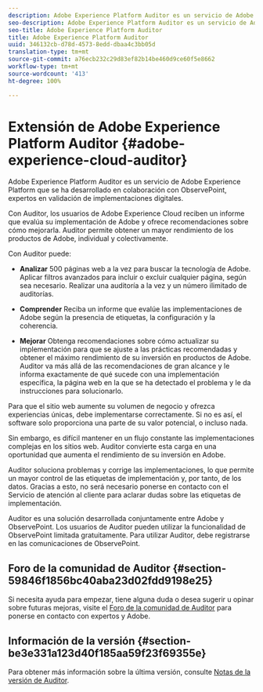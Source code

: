 ```yaml
---
description: Adobe Experience Platform Auditor es un servicio de Adobe Experience Platform que se ha desarrollado en colaboración con ObservePoint, expertos en validación de implementaciones digitales.
seo-description: Adobe Experience Platform Auditor es un servicio de Adobe Experience Platform que se ha desarrollado en colaboración con ObservePoint, expertos en validación de implementaciones digitales.
seo-title: Adobe Experience Platform Auditor
title: Adobe Experience Platform Auditor
uuid: 346132cb-d78d-4573-8edd-dbaa4c3bb05d
translation-type: tm+mt
source-git-commit: a76ecb232c29d83ef82b14be460d9ce60f5e8662
workflow-type: tm+mt
source-wordcount: '413'
ht-degree: 100%

---
```



# Extensión de Adobe Experience Platform Auditor {#adobe-experience-cloud-auditor}

Adobe Experience Platform Auditor es un servicio de Adobe Experience Platform que se ha desarrollado en colaboración con ObservePoint, expertos en validación de implementaciones digitales.

Con Auditor, los usuarios de Adobe Experience Cloud reciben un informe que evalúa su implementación de Adobe y ofrece recomendaciones sobre cómo mejorarla. Auditor permite obtener un mayor rendimiento de los productos de Adobe, individual y colectivamente.

Con Auditor puede:

* **Analizar** 500 páginas web a la vez para buscar la tecnología de Adobe. Aplicar filtros avanzados para incluir o excluir cualquier página, según sea necesario. Realizar una auditoría a la vez y un número ilimitado de auditorías.

* **Comprender** Reciba un informe que evalúe las implementaciones de Adobe según la presencia de etiquetas, la configuración y la coherencia.

* **Mejorar** Obtenga recomendaciones sobre cómo actualizar su implementación para que se ajuste a las prácticas recomendadas y obtener el máximo rendimiento de su inversión en productos de Adobe. Auditor va más allá de las recomendaciones de gran alcance y le informa exactamente de qué sucede con una implementación específica, la página web en la que se ha detectado el problema y le da instrucciones para solucionarlo.

Para que el sitio web aumente su volumen de negocio y ofrezca experiencias únicas, debe implementarse correctamente. Si no es así, el software solo proporciona una parte de su valor potencial, o incluso nada.

Sin embargo, es difícil mantener en un flujo constante las implementaciones complejas en los sitios web. Auditor convierte esta carga en una oportunidad que aumenta el rendimiento de su inversión en Adobe.

Auditor soluciona problemas y corrige las implementaciones, lo que permite un mayor control de las etiquetas de implementación y, por tanto, de los datos. Gracias a esto, no será necesario ponerse en contacto con el Servicio de atención al cliente para aclarar dudas sobre las etiquetas de implementación.

Auditor es una solución desarrollada conjuntamente entre Adobe y ObservePoint. Los usuarios de Auditor pueden utilizar la funcionalidad de ObservePoint limitada gratuitamente. Para utilizar Auditor, debe registrarse en las comunicaciones de ObservePoint.

## Foro de la comunidad de Auditor {#section-59846f1856bc40aba23d02fdd9198e25}

Si necesita ayuda para empezar, tiene alguna duda o desea sugerir u opinar sobre futuras mejoras, visite el [Foro de la comunidad de Auditor](https://forums.adobe.com/community/experience-cloud/platform/core-services/activation-service/auditor) para ponerse en contacto con expertos y Adobe.

## Información de la versión {#section-be3e331a123d40f185aa59f23f69355e}

Para obtener más información sobre la última versión, consulte [Notas de la versión de Auditor](release-notes.md).
